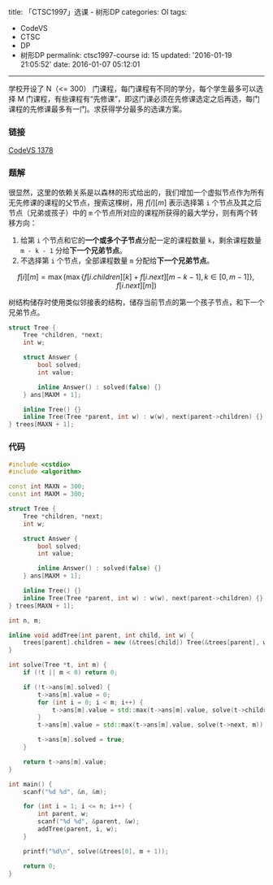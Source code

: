 title: 「CTSC1997」选课 - 树形DP
categories: OI
tags: 
  - CodeVS
  - CTSC
  - DP
  - 树形DP
permalink: ctsc1997-course
id: 15
updated: '2016-01-19 21:05:52'
date: 2016-01-07 05:12:01
---

学校开设了 N（<= 300） 门课程，每门课程有不同的学分，每个学生最多可以选择 M 门课程，有些课程有“先修课”，即这门课必须在先修课选定之后再选，每门课程的先修课最多有一门。求获得学分最多的选课方案。

<!-- more -->

### 链接
[CodeVS 1378](http://codevs.cn/problem/1378/)

### 题解
很显然，这里的依赖关系是以森林的形式给出的，我们增加一个虚拟节点作为所有无先修课的课程的父节点，搜索这棵树，用 $f[i][m]$ 表示选择第 `i` 个节点及其之后节点（兄弟或孩子）中的 `m` 个节点所对应的课程所获得的最大学分，则有两个转移方向：

1. 给第 `i` 个节点和它的**一个或多个子节点**分配一定的课程数量 `k`，剩余课程数量 `m - k - 1` 分给**下一个兄弟节点**。
2. 不选择第 `i` 个节点，全部课程数量 `m` 分配给**下一个兄弟节点**。

$$f[i][m]={\max}( {\max}\{ f[i.children][k] + f[i.next][m-k-1],k{\in}[0,m-1] \},f[i.next][m] )$$

树结构储存时使用类似邻接表的结构，储存当前节点的第一个孩子节点，和下一个兄弟节点。

```C++
struct Tree {
	Tree *children, *next;
	int w;

	struct Answer {
		bool solved;
		int value;

		inline Answer() : solved(false) {}
	} ans[MAXM + 1];

	inline Tree() {}
	inline Tree(Tree *parent, int w) : w(w), next(parent->children) {}
} trees[MAXN + 1];
```

### 代码
```C++
#include <cstdio>
#include <algorithm>

const int MAXN = 300;
const int MAXM = 300;

struct Tree {
	Tree *children, *next;
	int w;

	struct Answer {
		bool solved;
		int value;

		inline Answer() : solved(false) {}
	} ans[MAXM + 1];

	inline Tree() {}
	inline Tree(Tree *parent, int w) : w(w), next(parent->children) {}
} trees[MAXN + 1];

int n, m;

inline void addTree(int parent, int child, int w) {
	trees[parent].children = new (&trees[child]) Tree(&trees[parent], w);
}

int solve(Tree *t, int m) {
	if (!t || m < 0) return 0;

	if (!t->ans[m].solved) {
		t->ans[m].value = 0;
		for (int i = 0; i < m; i++) {
			t->ans[m].value = std::max(t->ans[m].value, solve(t->children, i) + solve(t->next, m - i - 1) + t->w);
		}
		t->ans[m].value = std::max(t->ans[m].value, solve(t->next, m));

		t->ans[m].solved = true;
	}

	return t->ans[m].value;
}

int main() {
	scanf("%d %d", &n, &m);

	for (int i = 1; i <= n; i++) {
		int parent, w;
		scanf("%d %d", &parent, &w);
		addTree(parent, i, w);
	}

	printf("%d\n", solve(&trees[0], m + 1));

	return 0;
}
```
